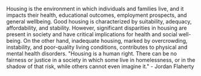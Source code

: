 
Housing is the environment in which individuals and families live, and it impacts their health, educational outcomes, employment prospects, and general wellbeing. Good housing is characterized by suitability, adequacy, affordability, and stability. However, significant disparities in housing are present in society and have critical implications for health and social well-being. On the other hand, inadequate housing, marked by overcrowding, instability, and poor-quality living conditions, contributes to physical and mental health disorders. "Housing is a human right. There can be no fairness or justice in a society in which some live in homelessness, or in the shadow of that risk, while others cannot even imagine it." - Jordan Flaherty 

